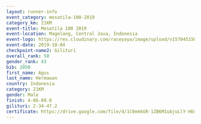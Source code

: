 ```yaml
---
layout: runner-info 
event_category: mesatila-100-2019 
category_km: 21KM 
event-title: Mesatila 100 2019 
event-location: Magelang, Central Java, Indonesia 
event-logo: https://res.cloudinary.com/raceyaya/image/upload/v1570451507/logo/mesastila100_jin7bl.jpg 
event-date: 2019-10-04 
checkpoint-name2: Gilituri 
overall_rank: 50
gender_rank: 43
bib: 2050
first_name: Agus
last_name: Hermawan
country: Indonesia
category: 21KM
gender: Male
finish: 4-06-09.0
gilituri: 2-34-47.2
certificate: https://drive.google.com/file/d/1C0emkGR-1ZB6M1ubjuLlY-HEm8tjpQDo/view?usp=sharing
---
```

